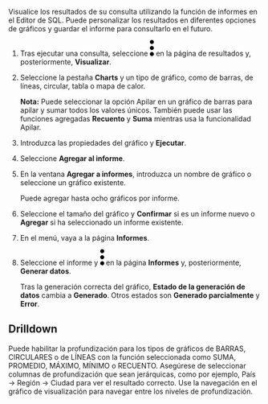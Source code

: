 Visualice los resultados de su consulta utilizando la función de informes en el Editor de SQL. Puede personalizar los resultados en diferentes opciones de gráficos y guardar el informe para consultarlo en el futuro.

1.  Tras ejecutar una consulta, seleccione ![Kabob menu icon](Images/kxu1689287376217.svg) en la página de resultados y, posteriormente, **Visualizar**.

2.  Seleccione la pestaña **Charts** y un tipo de gráfico, como de barras, de líneas, circular, tabla o mapa de calor.

    **Nota:** Puede seleccionar la opción Apilar en un gráfico de barras para apilar y sumar todos los valores únicos. También puede usar las funciones agregadas **Recuento** y **Suma** mientras usa la funcionalidad Apilar.

3.  Introduzca las propiedades del gráfico y **Ejecutar**.

4.  Seleccione **Agregar al informe**.

5.  En la ventana **Agregar a informes**, introduzca un nombre de gráfico o seleccione un gráfico existente.

    Puede agregar hasta ocho gráficos por informe.

6.  Seleccione el tamaño del gráfico y **Confirmar** si es un informe nuevo o **Agregar** si ha seleccionado un informe existente.

7.  En el menú, vaya a la página **Informes**.

8.  Seleccione el informe y ![Kabob menu icon](Images/kxu1689287376217.svg) en la página **Informes** y, posteriormente, **Generar datos**.

    Tras la generación correcta del gráfico, **Estado de la generación de datos** cambia a **Generado**. Otros estados son **Generado parcialmente** y **Error**.

Drilldown
---------

Puede habilitar la profundización para los tipos de gráficos de BARRAS, CIRCULARES o de LÍNEAS con la función seleccionada como SUMA, PROMEDIO, MÁXIMO, MÍNIMO o RECUENTO. Asegúrese de seleccionar columnas de profundización que sean jerárquicas, como por ejemplo, País → Región → Ciudad para ver el resultado correcto. Use la navegación en el gráfico de visualización para navegar entre los niveles de profundización.
